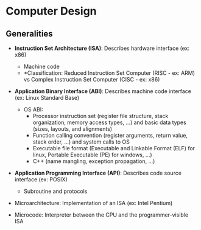 # Computer Design
## Generalities
* **Instruction Set Architecture (ISA)**: Describes hardware interface (ex: x86)
  * Machine code
  * *Classification: Reduced Instruction Set Computer (RISC - ex: ARM) vs Complex Instruction Set Computer (CISC - ex: x86)
* **Application Binary Interface (ABI)**: Describes machine code interface (ex: Linux Standard Base) 
  * OS ABI:
    * Processor instruction set (register file structure, stack organization, memory access types, ...) and basic data types (sizes, layouts, and alignments)
    * Function calling convention (register arguments, return value, stack order, ...) and system calls to OS
    * Executable file format (Executable and Linkable Format (ELF) for linux, Portable Executable (PE) for windows, ...)
    * C++ (name mangling, exception propagation, ...)
* **Application Programming Interface (API)**: Describes code source interface (ex: POSIX)
  * Subroutine and protocols

* Microarchitecture: Implementation of an ISA (ex: Intel Pentium)
* Microcode: Interpreter between the CPU and the programmer-visible ISA
